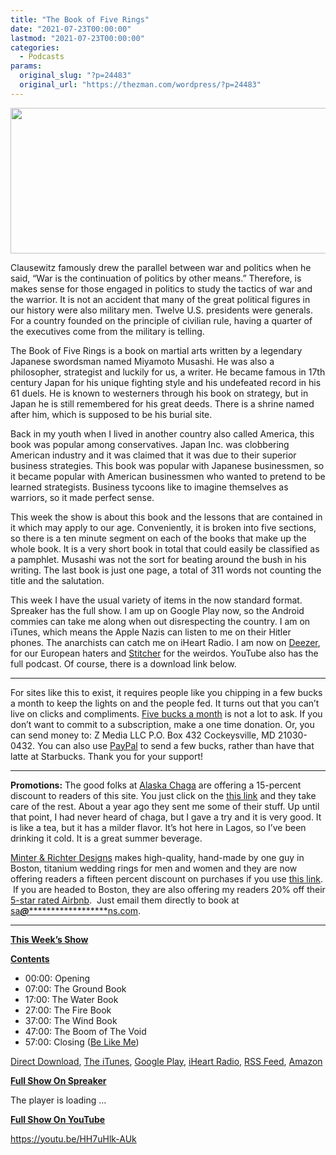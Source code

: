 ```yaml
---
title: "The Book of Five Rings"
date: "2021-07-23T00:00:00"
lastmod: "2021-07-23T00:00:00"
categories:
  - Podcasts
params:
  original_slug: "?p=24483"
  original_url: "https://thezman.com/wordpress/?p=24483"
---
```


[<img
src="http://thezman.com/wordpress/wp-content/uploads/2018/01/Power-Hour.png"
decoding="async" width="600" height="233" />](http://thezman.com/wordpress/wp-content/uploads/2018/01/Power-Hour.png)

Clausewitz famously drew the parallel between war and politics when he
said, “War is the continuation of politics by other means.” Therefore,
is makes sense for those engaged in politics to study the tactics of war
and the warrior. It is not an accident that many of the great political
figures in our history were also military men. Twelve U.S. presidents
were generals. For a country founded on the principle of civilian rule,
having a quarter of the executives come from the military is telling.

The Book of Five Rings is a book on martial arts written by a legendary
Japanese swordsman named Miyamoto Musashi. He was also a philosopher,
strategist and luckily for us, a writer. He became famous in 17th
century Japan for his unique fighting style and his undefeated record in
his 61 duels. He is known to westerners through his book on strategy,
but in Japan he is still remembered for his great deeds. There is a
shrine named after him, which is supposed to be his burial site.

Back in my youth when I lived in another country also called America,
this book was popular among conservatives. Japan Inc. was clobbering
American industry and it was claimed that it was due to their superior
business strategies. This book was popular with Japanese businessmen, so
it became popular with American businessmen who wanted to pretend to be
learned strategists. Business tycoons like to imagine themselves as
warriors, so it made perfect sense.

This week the show is about this book and the lessons that are contained
in it which may apply to our age. Conveniently, it is broken into five
sections, so there is a ten minute segment on each of the books that
make up the whole book. It is a very short book in total that could
easily be classified as a pamphlet. Musashi was not the sort for beating
around the bush in his writing. The last book is just one page, a total
of 311 words not counting the title and the salutation.

This week I have the usual variety of items in the now standard format.
Spreaker has the full show. I am up on Google Play now, so the Android
commies can take me along when out disrespecting the country. I am on
iTunes, which means the Apple Nazis can listen to me on their Hitler
phones. The anarchists can catch me on iHeart Radio. I am now on
<a href="https://www.deezer.com/show/623032" rel="noopener noreferrer"
target="_blank">Deezer</a>, for our European haters and <a
href="https://www.stitcher.com/podcast/the-z-blog-power-hour?refid=stpr"
rel="noopener noreferrer" target="_blank">Stitcher</a> for the weirdos.
YouTube also has the full podcast. Of course, there is a download link
below.

------------------------------------------------------------------------

For sites like this to exist, it requires people like you chipping in a
few bucks a month to keep the lights on and the people fed. It turns out
that you can’t live on clicks and compliments.
<a href="https://www.subscribestar.com/the-z-blog"
rel="noopener noreferrer" target="_blank">Five bucks a month</a> is not
a lot to ask. If you don’t want to commit to a subscription, make a one
time donation. Or, you can send money to: Z Media LLC P.O. Box 432
Cockeysville, MD 21030-0432. You can also use <a
href="https://www.paypal.com/cgi-bin/webscr?cmd=_s-xclick&amp;hosted_button_id=UDAS2Q8JYA6CN&amp;source=url"
rel="noopener noreferrer" target="_blank">PayPal</a> to send a few
bucks, rather than have that latte at Starbucks. Thank you for your
support!

------------------------------------------------------------------------

**Promotions:** The good folks at
<a href="https://alaskachaga.us/" rel="noopener noreferrer"
target="_blank">Alaska Chaga</a> are offering a 15-percent discount to
readers of this site. You just click on the
<a href="https://alaskachaga.us/discount/ZMAN" rel="noopener noreferrer"
target="_blank">this link</a> and they take care of the rest. About a
year ago they sent me some of their stuff. Up until that point, I had
never heard of chaga, but I gave a try and it is very good. It is like a
tea, but it has a milder flavor. It’s hot here in Lagos, so I’ve been
drinking it cold. It is a great summer beverage.

<a href="https://www.minterandrichterdesigns.com/"
rel="noreferrer nofollow noopener" target="_blank">Minter &amp; Richter
Designs</a> makes high-quality, hand-made by one guy in Boston, titanium
wedding rings for men and women and they are now offering readers a
fifteen percent discount on purchases if you use
<a href="https://www.minterandrichterdesigns.com/discount/ZMAN"
rel="noreferrer nofollow noopener" target="_blank">this link</a>. 
 <span class="highlight"><span class="colour"><span class="font"><span class="size">If
you are headed to Boston, they are also offering my readers 20% off
their <a
href="https://www.airbnb.com/users/7988017/listings?user_id=7988017&amp;s=3"
rel="noopener noreferrer" target="_blank">5-star rated Airbnb</a>.  Just
email them directly to book at
<a href="mailto:sa***@*********************ns.com"
data-original-string="ae0Ehzk6KyJ51dyUtbvxWw==cb72OxED2P6mLbWQdI4cE7S5FtnOfTz1n4450hMsOiHrXocYblily2rOc5LntgQq5rf"><span
class="apbct-email-encoder"
data-original-string="7dBqzOOIJlJw1LQyVTsZlg==cb7gtbm5IC9d+AFwcqc5drSHE3ysCqXBgUsBz6ng+yD8ZWAZYpWGuIrkfN0PIoHHUWO"
title="This contact has been encoded by Anti-Spam by CleanTalk. Click to decode. To finish the decoding make sure that JavaScript is enabled in your browser.">sa<span
class="apbct-blur">***</span>@<span
class="apbct-blur">*********************</span>ns.com</span></a>.</span></span></span></span>

------------------------------------------------------------------------

**<u>This Week’s Show</u>**

**<u>Contents</u>**

-   00:00: Opening
-   07:00: The Ground Book
-   17:00: The Water Book
-   27:00: The Fire Book
-   37:00: The Wind Book
-   47:00: The Boom of The Void
-   57:00: Closing ([Be Like
    Me](https://www.minterandrichterdesigns.com/products/the-man-they-call-z-titanium-mokume-gane-mens-wedding-ring?_pos=1&_sid=bdaf5cbe8&_ss=r))

<a href="https://api.spreaker.com/v2/episodes/45806679/download.mp3"
rel="noopener" target="_blank">Direct Download</a>, <a
href="https://itunes.apple.com/us/podcast/the-z-blog-power-hour/id1262799640?mt=2"
rel="noopener noreferrer" target="_blank">The iTunes</a>, <a
href="https://podcasts.google.com/?feed=aHR0cHM6Ly93d3cuc3ByZWFrZXIuY29tL3Nob3cvMjU4OTY1Ny9lcGlzb2Rlcy9mZWVk"
rel="noopener noreferrer" target="_blank">Google Play</a>, <a href="https://www.iheart.com/podcast/the-z-blog-power-hour-29246491/"
rel="noopener noreferrer" target="_blank">iHeart Radio,</a>
<a href="https://www.spreaker.com/show/2589657/episodes/feed"
rel="noopener noreferrer" target="_blank">RSS Feed</a>, <a
href="https://music.amazon.com/podcasts/0d8bc343-742c-40fe-95c8-616ccf4cf1fa/The-Z-Blog-Power-Hour"
rel="noopener noreferrer" target="_blank">Amazon</a>

**<u>Full Show On Spreaker</u>**

The player is loading ...

<span class="widget_spinner dark"></span>

**<u>Full Show On YouTube</u>**

https://youtu.be/HH7uHlk-AUk
